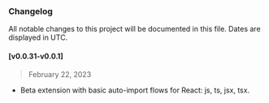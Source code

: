 ### Changelog

All notable changes to this project will be documented in this file. Dates are displayed in UTC.

#### [v0.0.31-v0.0.1]

> February 22, 2023

- Beta extension with basic auto-import flows for React: js, ts, jsx, tsx.
